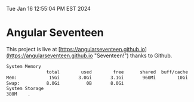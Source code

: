 Tue Jan 16 12:55:04 PM EST 2024

# Angular Seventeen


This project is live at [https://angularseventeen.github.io](https://angularseventeen.github.io "Seventeen!") thanks to Github.

```bash
System Memory
               total        used        free      shared  buff/cache   available
Mem:            15Gi       3.0Gi       3.1Gi       960Mi        10Gi        12Gi
Swap:          8.0Gi          0B       8.0Gi
System Storage
380M	.
```
```bash
